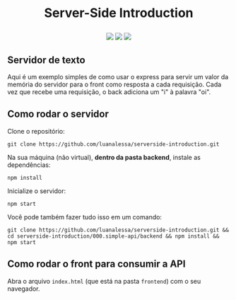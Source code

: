 
# <p align = "center"> Server-Side Introduction </p>
<p align = "center">
<img src="https://img.shields.io/badge/author-luanalessa-blue?style=flat-square" />
<img src="https://img.shields.io/badge/author-jpgsaraceni-blue?style=flat-square" />
 <img src="https://img.shields.io/github/languages/count/luanalessa/serverside-introduction?color=blue&style=flat-square" />

</br>

## Servidor de texto

Aqui é um exemplo simples de como usar o express para servir um valor da memória do servidor para o front como resposta a cada requisição. Cada vez que recebe uma requisição, o back adiciona um "i" à palavra "oi".

## Como rodar o servidor

Clone o repositório:

```shell
git clone https://github.com/luanalessa/serverside-introduction.git
```

Na sua máquina (não virtual), **dentro da pasta backend**, instale as dependências:

```shell
npm install
```

Inicialize o servidor:

```shell
npm start
```

Você pode também fazer tudo isso em um comando:

```shell
git clone https://github.com/luanalessa/serverside-introduction.git && cd serverside-introduction/000.simple-api/backend && npm install && npm start
```

## Como rodar o front para consumir a API

Abra o arquivo `index.html` (que está na pasta `frontend`) com o seu navegador.



